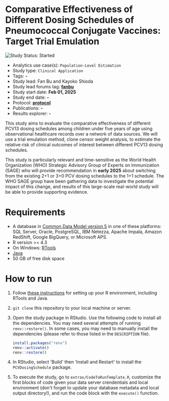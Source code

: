 Comparative Effectiveness of Different Dosing Schedules of Pneumococcal Conjugate Vaccines:
Target Trial Emulation
=============

<img src="https://img.shields.io/badge/Study%20Status-Started-blue.svg" alt="Study Status: Started">

- Analytics use case(s): `Population-Level Estimation`
- Study type: `Clinical Application`
- Tags: **-**
- Study lead: Fan Bu and Kayoko Shioda
- Study lead forums tag: **[fanbu](https://forums.ohdsi.org/u/fanbu)**
- Study start date: **Feb 01, 2025**
- Study end date: **-**
- Protocol: **[protocol](https://ohdsi-studies.github.io/PcvDosingSchedule/Protocol)**
- Publications: **-**
- Results explorer: **-**

This study aims to evaluate the comparative effectiveness of different PCV13 dosing schedules among children under five years of age using observational healthcare records over a network of data sources. 
We will use a trial emulation method, clone censor weight analysis, to estimate the relative risk of clinical outcomes of interest between different PCV13 dosing schedules. 

This study is particularly relevant and time-sensitive as the World Health Organization (WHO) Strategic Advisory Group of Experts on Immunization (SAGE) who will provide recommendation in **early 2025** about switching from the existing 2+1 or 3+0 PCV dosing schedules to the 1+1 schedule. 
The WHO SAGE group have been gathering data to investigate the potential impact of this change, and results of this large-scale real-world study will be able to provide supporting evidence.

Requirements
============

- A database in [Common Data Model version 5](https://github.com/OHDSI/CommonDataModel) in one of these platforms: SQL Server, Oracle, PostgreSQL, IBM Netezza, Apache Impala, Amazon RedShift, Google BigQuery, or Microsoft APS.
- R version >= 4.3
- On Windows: [RTools](http://cran.r-project.org/bin/windows/Rtools/)
- [Java](http://java.com)
- 50 GB of free disk space

How to run
==========
1. Follow [these instructions](https://ohdsi.github.io/Hades/rSetup.html) for setting up your R environment, including RTools and Java.

2. `git clone` this repository to your local machine or server.

3. Open the study package in RStudio. Use the following code to install all the dependencies. You may need several attempts of running `renv::restore()`. In some cases, you may need to manually install the dependencies (please refer to those listed in the `DESCRIPTION` file). 

	```r
	install.packages("renv")
	renv::activate()
	renv::restore()
	```

4. In RStudio, select 'Build' then 'Install and Restart' to install the `PCVDosingSchedule` package.

5. To execute the study, go to `extras/CodeToRunTemplate.R`, customize the first blocks of code given your data server crendentials and local environment (don't forget to update your database metadata and local output directory!), and run the code block with the `execute()` function.
